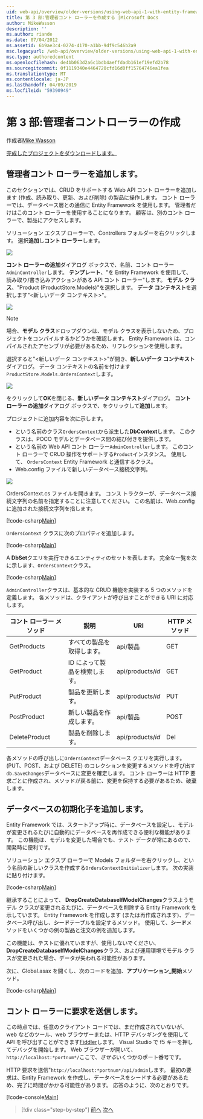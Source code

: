 ```yaml
---
uid: web-api/overview/older-versions/using-web-api-1-with-entity-framework-5/using-web-api-with-entity-framework-part-3
title: 第 3 部:管理者コント ローラーを作成する |Microsoft Docs
author: MikeWasson
description: ''
ms.author: riande
ms.date: 07/04/2012
ms.assetid: 6b9ae3c4-0274-4170-a1bb-9df9c546b2a9
msc.legacyurl: /web-api/overview/older-versions/using-web-api-1-with-entity-framework-5/using-web-api-with-entity-framework-part-3
msc.type: authoredcontent
ms.openlocfilehash: de4bb063d2a6c1bdb4aeffdadb161ef19efd2b78
ms.sourcegitcommit: 0f1119340e4464720cfd16d0ff15764746ea1fea
ms.translationtype: MT
ms.contentlocale: ja-JP
ms.lasthandoff: 04/09/2019
ms.locfileid: "59390949"
---
```

# <a name="part-3-creating-an-admin-controller"></a>第 3 部:管理者コントローラーの作成

作成者[Mike Wasson](https://github.com/MikeWasson)

[完成したプロジェクトをダウンロードします。](http://code.msdn.microsoft.com/ASP-NET-Web-API-with-afa30545)

## <a name="add-an-admin-controller"></a>管理者コント ローラーを追加します。

このセクションでは、CRUD をサポートする Web API コント ローラーを追加します (作成、読み取り、更新、および削除) の製品に操作します。 コント ローラーでは、データベース層との通信に Entity Framework を使用します。 管理者だけはこのコント ローラーを使用することになります。 顧客は、別のコント ローラーで、製品にアクセスします。

ソリューション エクスプ ローラーで、Controllers フォルダーを右クリックします。 選択**追加**し**コント ローラー**します。

![](using-web-api-with-entity-framework-part-3/_static/image1.png)

**コント ローラーの追加**ダイアログ ボックスで、名前、コント ローラー`AdminController`します。 **テンプレート**、&quot;を Entity Framework を使用して、読み取り/書き込みアクションがある API コント ローラー&quot;します。 **モデル クラス**、"Product (ProductStore.Models)"を選択します。 **データ コンテキスト**を選択します"&lt;新しいデータ コンテキスト&gt;"。

![](using-web-api-with-entity-framework-part-3/_static/image2.png)

> [!NOTE]
> 場合、**モデル クラス**ドロップダウンは、モデル クラスを表示しないため、プロジェクトをコンパイルするかどうかを確認します。 Entity Framework は、コンパイルされたアセンブリが必要があるため、リフレクションを使用します。


選択すると"&lt;新しいデータ コンテキスト&gt;"が開き、**新しいデータ コンテキスト**ダイアログ。 データ コンテキストの名前を付けます`ProductStore.Models.OrdersContext`します。

![](using-web-api-with-entity-framework-part-3/_static/image3.png)

をクリックして**OK**を閉じる、**新しいデータ コンテキスト**ダイアログ。 **コント ローラーの追加**ダイアログ ボックスで、をクリックして**追加**します。

プロジェクトに追加内容を次に示します。

- という名前のクラス`OrdersContext`から派生した**DbContext**します。 このクラスは、POCO モデルとデータベース間の結び付きを提供します。
- という名前の Web API コント ローラー`AdminController`します。 このコント ローラーで CRUD 操作をサポートする`Product`インスタンス。 使用して、 `OrdersContext` Entity Framework と通信するクラス。
- Web.config ファイルで新しいデータベース接続文字列。

![](using-web-api-with-entity-framework-part-3/_static/image4.png)

OrdersContext.cs ファイルを開きます。 コンス トラクターが、データベース接続文字列の名前を指定することに注意してください。 この名前は、Web.config に追加された接続文字列を指します。

[!code-csharp[Main](using-web-api-with-entity-framework-part-3/samples/sample1.cs)]

`OrdersContext` クラスに次のプロパティを追加します。

[!code-csharp[Main](using-web-api-with-entity-framework-part-3/samples/sample2.cs)]

A **DbSet**クエリを実行できるエンティティのセットを表します。 完全な一覧を次に示します、`OrdersContext`クラス。

[!code-csharp[Main](using-web-api-with-entity-framework-part-3/samples/sample3.cs)]

`AdminController`クラスは、基本的な CRUD 機能を実装する 5 つのメソッドを定義します。 各メソッドは、クライアントが呼び出すことができる URI に対応します。

| コント ローラー メソッド | 説明 | URI | HTTP メソッド |
| --- | --- | --- | --- |
| GetProducts | すべての製品を取得します。 | api/製品 | GET |
| GetProduct | ID によって製品を検索します。 | api/products/*id* | GET |
| PutProduct | 製品を更新します。 | api/products/*id* | PUT |
| PostProduct | 新しい製品を作成します。 | api/製品 | POST |
| DeleteProduct | 製品を削除します。 | api/products/*id* | Del |

各メソッドの呼び出しに`OrdersContext`データベース クエリを実行します。 (PUT、POST、および DELETE) のコレクションを変更するメソッドを呼び出す`db.SaveChanges`データベースに変更を確定します。 コント ローラーは HTTP 要求ごとに作成され、メソッドが戻る前に、変更を保持する必要があるため、破棄します。

## <a name="add-a-database-initializer"></a>データベースの初期化子を追加します。

Entity Framework では、スタートアップ時に、データベースを設定し、モデルが変更されるたびに自動的にデータベースを再作成できる便利な機能があります。 この機能は、モデルを変更した場合でも、テスト データが常にあるので、開発時に便利です。

ソリューション エクスプ ローラーで Models フォルダーを右クリックし、という名前の新しいクラスを作成する`OrdersContextInitializer`します。 次の実装に貼り付けます。

[!code-csharp[Main](using-web-api-with-entity-framework-part-3/samples/sample4.cs)]

継承することによって、 **DropCreateDatabaseIfModelChanges**クラスようモデル クラスが変更されるたびに、データベースを削除する Entity Framework を示しています。 Entity Framework を作成します (または再作成されます)、データベース呼び出し、**シード**テーブルを設定するメソッド。 使用して、**シード**メソッドをいくつかの例の製品と注文の例を追加します。

この機能は、テストに優れていますが、使用しないでください、 **DropCreateDatabaseIfModelChanges**クラス、および運用環境でモデル クラスが変更された場合、データが失われる可能性があります。

次に、Global.asax を開くし、次のコードを追加、**アプリケーション\_開始**メソッド。

[!code-csharp[Main](using-web-api-with-entity-framework-part-3/samples/sample5.cs)]

## <a name="send-a-request-to-the-controller"></a>コント ローラーに要求を送信します。

この時点では、任意のクライアント コードでは、まだ作成されていないが、web などのツール、web ブラウザーまたは、HTTP デバッギングを使用して API を呼び出すことができます[Fiddler](http://www.fiddler2.com/fiddler2/)します。 Visual Studio で f5 キーを押してデバッグを開始します。 Web ブラウザーが開いて、`http://localhost:*portnum*/`ここで、*させる*いくつかのポート番号です。

HTTP 要求を送信"`http://localhost:*portnum*/api/admin`します。 最初の要求は、Entity Framework を作成し、データベースをシードする必要があるため、完了に時間がかかる可能性があります。 応答のように、次のとおりです。

[!code-console[Main](using-web-api-with-entity-framework-part-3/samples/sample6.cmd)]

> [!div class="step-by-step"]
> [前へ](using-web-api-with-entity-framework-part-2.md)
> [次へ](using-web-api-with-entity-framework-part-4.md)
